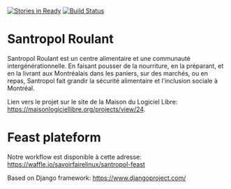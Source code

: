 [![Stories in Ready](https://badge.waffle.io/savoirfairelinux/santropol-feast.png?label=ready&title=Ready)](https://waffle.io/savoirfairelinux/santropol-feast)
[![Build Status](https://travis-ci.org/savoirfairelinux/santropol-feast.svg?branch=master)](https://travis-ci.org/savoirfairelinux/santropol-feast)

Santropol Roulant
=================

Santropol Roulant est un centre alimentaire et une communauté intergénérationnelle. En faisant pousser de la nourriture, en la préparant, et en la livrant aux Montréalais dans les paniers, sur des marchés, ou en repas, Santropol fait grandir la sécurité alimentaire et l’inclusion sociale à Montréal.

Lien vers le projet sur le site de la Maison du Logiciel Libre: https://maisonlogiciellibre.org/projects/view/24.

Feast plateform
===============

Notre workflow est disponible à cette adresse: https://waffle.io/savoirfairelinux/santropol-feast

Based on Django framework: https://www.djangoproject.com/


